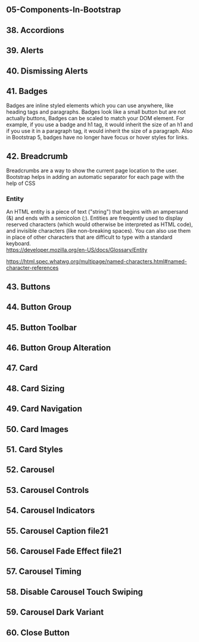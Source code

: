 ## 05-Components-In-Bootstrap

## 38. Accordions

## 39. Alerts

## 40. Dismissing Alerts

## 41. Badges

Badges are inline styled elements which you can use anywhere,
like heading tags and paragraphs. Badges look like a small button
but are not actually buttons, Badges can be scaled to match your DOM
element. For example, if you use a badge and h1 tag, it would inherit
the size of an h1 and if you use it in a paragraph tag, it would inherit
the size of a paragraph. Also in Bootstrap 5, badges have no longer
have focus or hover styles for links.

## 42. Breadcrumb

Breadcrumbs are a way to show the current page location to the user.
Bootstrap helps in adding an automatic separator for each page with
the help of CSS

### Entity

An HTML entity is a piece of text ("string") that begins with an ampersand (&) and ends with a semicolon (;). Entities are frequently used to display reserved characters (which would otherwise be interpreted as HTML code), and invisible characters (like non-breaking spaces). You can also use them in place of other characters that are difficult to type with a standard keyboard.  
https://developer.mozilla.org/en-US/docs/Glossary/Entity

https://html.spec.whatwg.org/multipage/named-characters.html#named-character-references

## 43. Buttons

## 44. Button Group

## 45. Button Toolbar

## 46. Button Group Alteration

## 47. Card

## 48. Card Sizing

## 49. Card Navigation

## 50. Card Images

## 51. Card Styles

## 52. Carousel

## 53. Carousel Controls

## 54. Carousel Indicators

## 55. Carousel Caption file21

## 56. Carousel Fade Effect file21

## 57. Carousel Timing

## 58. Disable Carousel Touch Swiping

## 59. Carousel Dark Variant

## 60. Close Button